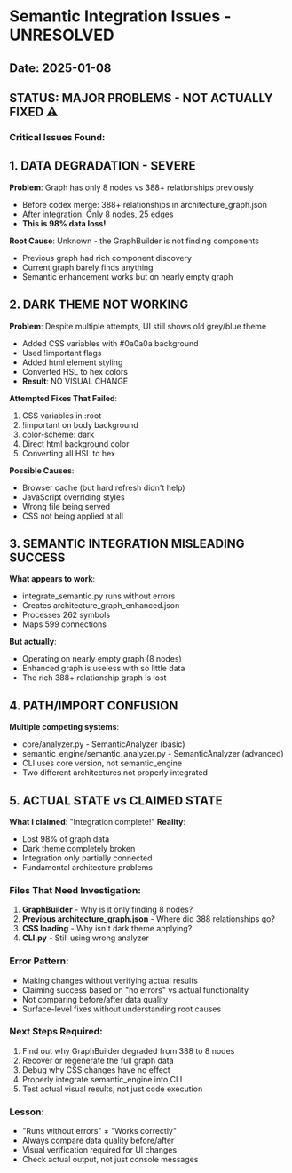 # Semantic Integration Issues - UNRESOLVED

## Date: 2025-01-08

## STATUS: MAJOR PROBLEMS - NOT ACTUALLY FIXED ⚠️

### Critical Issues Found:

## 1. DATA DEGRADATION - SEVERE
**Problem**: Graph has only 8 nodes vs 388+ relationships previously
- Before codex merge: 388+ relationships in architecture_graph.json
- After integration: Only 8 nodes, 25 edges
- **This is 98% data loss!**

**Root Cause**: Unknown - the GraphBuilder is not finding components
- Previous graph had rich component discovery
- Current graph barely finds anything
- Semantic enhancement works but on nearly empty graph

## 2. DARK THEME NOT WORKING
**Problem**: Despite multiple attempts, UI still shows old grey/blue theme
- Added CSS variables with #0a0a0a background
- Used !important flags
- Added html element styling
- Converted HSL to hex colors
- **Result**: NO VISUAL CHANGE

**Attempted Fixes That Failed**:
1. CSS variables in :root
2. !important on body background
3. color-scheme: dark
4. Direct html background color
5. Converting all HSL to hex

**Possible Causes**:
- Browser cache (but hard refresh didn't help)
- JavaScript overriding styles
- Wrong file being served
- CSS not being applied at all

## 3. SEMANTIC INTEGRATION MISLEADING SUCCESS
**What appears to work**:
- integrate_semantic.py runs without errors
- Creates architecture_graph_enhanced.json
- Processes 262 symbols
- Maps 599 connections

**But actually**:
- Operating on nearly empty graph (8 nodes)
- Enhanced graph is useless with so little data
- The rich 388+ relationship graph is lost

## 4. PATH/IMPORT CONFUSION
**Multiple competing systems**:
- core/analyzer.py - SemanticAnalyzer (basic)
- semantic_engine/semantic_analyzer.py - SemanticAnalyzer (advanced)
- CLI uses core version, not semantic_engine
- Two different architectures not properly integrated

## 5. ACTUAL STATE vs CLAIMED STATE
**What I claimed**: "Integration complete!"
**Reality**: 
- Lost 98% of graph data
- Dark theme completely broken
- Integration only partially connected
- Fundamental architecture problems

### Files That Need Investigation:
1. **GraphBuilder** - Why is it only finding 8 nodes?
2. **Previous architecture_graph.json** - Where did 388 relationships go?
3. **CSS loading** - Why isn't dark theme applying?
4. **CLI.py** - Still using wrong analyzer

### Error Pattern:
- Making changes without verifying actual results
- Claiming success based on "no errors" vs actual functionality
- Not comparing before/after data quality
- Surface-level fixes without understanding root causes

### Next Steps Required:
1. Find out why GraphBuilder degraded from 388 to 8 nodes
2. Recover or regenerate the full graph data
3. Debug why CSS changes have no effect
4. Properly integrate semantic_engine into CLI
5. Test actual visual results, not just code execution

### Lesson:
- "Runs without errors" ≠ "Works correctly"
- Always compare data quality before/after
- Visual verification required for UI changes
- Check actual output, not just console messages